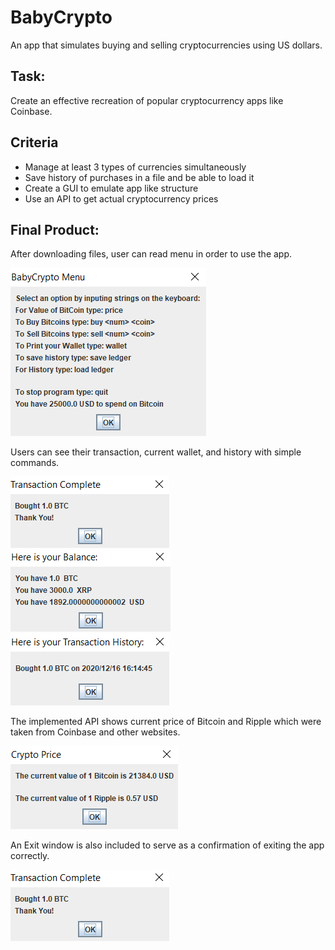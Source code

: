 # BabyCrypto
An app that simulates buying and selling cryptocurrencies using US dollars.

## Task:
Create an effective recreation of popular cryptocurrency apps like Coinbase.

## Criteria
* Manage at least 3 types of currencies simultaneously
* Save history of purchases in a file and be able to load it
* Create a GUI to emulate app like structure
* Use an API to get actual cryptocurrency prices

## Final Product:
After downloading files, user can read menu in order to use the app.

![](images/BabyCrypto_Menu2.png)

Users can see their transaction, current wallet, and  history with simple commands.

![](images/BabyCrypto_Confirmation.png)
![](images/BabyCrypto_Wallet.png)
![](images/BabyCrypto_Ledger.png)

The implemented API shows current price of Bitcoin and Ripple which were taken from Coinbase and other websites.

![](images/BabyCrypto_PriceAPI.png)

An Exit window is also included to serve as a confirmation of exiting the app correctly.

![](images/BabyCrypto_Confirmation.png)
